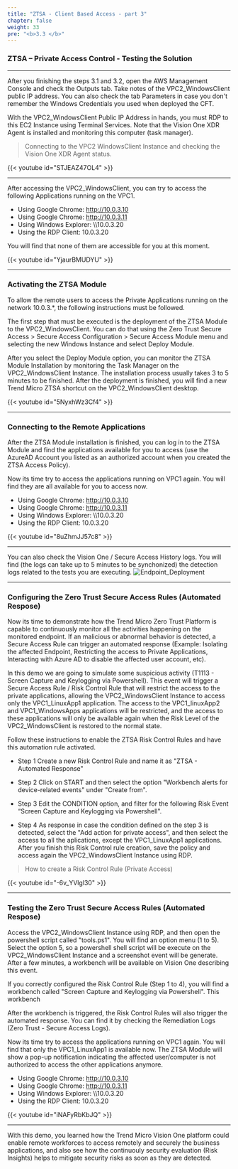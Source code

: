 ```yaml
---
title: "ZTSA - Client Based Access - part 3"
chapter: false
weight: 33
pre: "<b>3.3 </b>"
---
```

 
### ZTSA – Private Access Control - Testing the Solution

---
After you finishing the steps 3.1 and 3.2, open the AWS Management Console and check the Outputs tab. Take notes of the VPC2_WindowsClient public IP address. You can also check the tab Parameters in case you don't remember the Windows Credentials you used when deployed the CFT.

With the VPC2_WindowsClient Public IP Address in hands, you must RDP to this EC2 Instance using Terminal Services. Note that the Vision One XDR Agent is installed and monitoring this computer (task manager).

> Connecting to the VPC2 WindowsClient Instance and checking the Vision One XDR Agent status. 

{{< youtube id="STJEAZ47OL4" >}}

---
After accessing the VPC2_WindowsClient, you can try to access the following Applications running on the VPC1.
* Using Google Chrome: http://10.0.3.10
* Using Google Chrome: http://10.0.3.11
* Using Windows Explorer: \\\10.0.3.20
* Using the RDP Client: 10.0.3.20

You will find that none of them are accessible for you at this moment.

{{< youtube id="YjaurBMUDYU" >}}

---
### Activating the ZTSA Module
To allow the remote users to access the Private Applications running on the network 10.0.3.*, the following instructions must be followed.

The first step that must be executed is the deployment of the ZTSA Module to the VPC2_WindowsClient. You can do that using the Zero Trust Secure Access > Secure Access Configuration > Secure Access Module menu and selecting the new Windows Instance and select Deploy Module.

After you select the Deploy Module option, you can monitor the ZTSA Module Installation by monitoring the Task Manager on the VPC2_WindowsClient Instance. The installation process usually takes 3 to 5 minutes to be finished. After the deployment is finished, you will find a new Trend Micro ZTSA shortcut on the VPC2_WindowsClient desktop.

{{< youtube id="5NyxhWz3Cf4" >}}

---

### Connecting to the Remote Applications

After the ZTSA Module installation is finished, you can log in to the ZTSA Module and find the applications available for you to access (use the AzureAD Account you listed as an authorized account when you created the ZTSA Access Policy).

Now its time try to access the applications running on VPC1 again. You will find they are all available for you to access now.

* Using Google Chrome: http://10.0.3.10
* Using Google Chrome: http://10.0.3.11
* Using Windows Explorer: \\\10.0.3.20
* Using the RDP Client: 10.0.3.20

{{< youtube id="8uZhmJJ57c8" >}}

---
You can also check the Vision One / Secure Access History logs. You will find (the logs can take up to 5 minutes to be synchonized) the detection logs related to the tests you are executing.
![Endpoint_Deployment](/images/ztsa-internal-logs.png)


---
### Configuring the Zero Trust Secure Access Rules (Automated Respose)
Now its time to demonstrate how the Trend Micro Zero Trust Platform is capable to continuously monitor all the activities happening on the monitored endpoint. If an malicious or abnormal behavior is detected, a Secure Access Rule can trigger an automated response (Example: Isolating the affected Endpoint, Restricting the access to Private Applications, Interacting with Azure AD to disable the affected user account, etc). 

In this demo we are going to simulate some suspicious activity (T1113 - Screen Capture and Keylogging via Powershell). This event will trigger a Secure Access Rule / Risk Control Rule that will restrict the access to the private applications, allowing the VPC2_WindowsClient Instance to access only the VPC1_LinuxApp1 application. The access to the VPC1_linuxApp2 and VPC1_WindowsApps applications will be restricted, and the access to these applications will only be available again when the Risk Level of the VPC2_WindowsClient is restored to the normal state.

Follow these instructions to enable the ZTSA Risk Control Rules and have this automation rule activated.

* Step 1 
Create a new Risk Control Rule and name it as "ZTSA - Automated Response"

* Step 2
Click on START and then select the option "Workbench alerts for device-related events" under "Create from".

* Step 3
Edit the CONDITION option, and filter for the following Risk Event “Screen Capture and Keylogging via Powershell".

* Step 4
As response in case the condition defined on the step 3 is detected, select  the "Add action for private access", and then select the access to all the aplications, except the VPC1_LinuxApp1 applications. After you finish this Risk Control rule creation, save the policy and access again the VPC2_WindowsClient Instance using RDP.

> How to create a Risk Control Rule (Private Access)

{{< youtube id="-6v_YVlgl30" >}}

---
### Testing the Zero Trust Secure Access Rules (Automated Respose)
Access the VPC2_WindowsClient Instance using RDP, and then open the powershell script called "tools.ps1". You will find an option menu (1 to 5).
Select the option 5, so a powershell shell script will be execute on the VPC2_WindowsClient Instance and a screenshot event will be generate. After a few minutes, a workbench will be available on Vision One describing this event.

If you correctly configured the Risk Control Rule (Step 1 to 4), you will find a workbench called "Screen Capture and Keylogging via Powershell". This workbench

After the workbench is triggered, the Risk Control Rules will also trigger the automated response. You can find it by checking the Remediation Logs (Zero Trust - Secure Access Logs).

Now its time try to access the applications running on VPC1 again. You will find that only the VPC1_LinuxApp1 is available now. The ZTSA Module will show a pop-up notification indicating the affected user/computer is not authorized to access the other applications anymore.
* Using Google Chrome: http://10.0.3.10
* Using Google Chrome: http://10.0.3.11
* Using Windows Explorer: \\\10.0.3.20
* Using the RDP Client: 10.0.3.20

{{< youtube id="iNAFyRbKbJQ" >}}

---

With this demo, you learned how the Trend Micro Vision One platform could enable remote workforces to access remotely and securely the business applications, and also see how the continuouly security evaluation (Risk Insights) helps to mitigate security risks as soon as they are detected.
